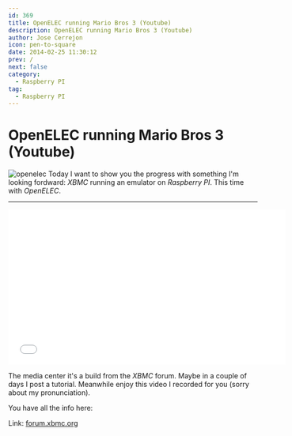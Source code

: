 ```yaml
---
id: 369
title: OpenELEC running Mario Bros 3 (Youtube)
description: OpenELEC running Mario Bros 3 (Youtube)
author: Jose Cerrejon
icon: pen-to-square
date: 2014-02-25 11:30:12
prev: /
next: false
category:
  - Raspberry PI
tag:
  - Raspberry PI
---
```


# OpenELEC running Mario Bros 3 (Youtube)



![openelec](/images/2014/02/openelec_mbros.jpg)
Today I want to show you the progress with something I'm looking fordward: *XBMC* running an emulator on *Raspberry PI*. This time with *OpenELEC*.

- - -
<iframe width="560" height="315" src="//www.youtube.com/embed/0PdunXhuGm0" frameborder="0" allowfullscreen></iframe>

The media center it's a build from the *XBMC* forum. Maybe in a couple of days I post a tutorial. Meanwhile enjoy this video I recorded for you (sorry about my pronunciation).

You have all the info here:

Link: [forum.xbmc.org](http://forum.xbmc.org/showthread.php?tid=171180&page=8)